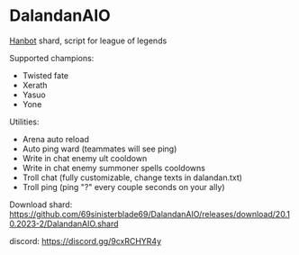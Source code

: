 # DalandanAIO
[Hanbot](https://t.me/hanbot_never_die) shard, script for league of legends

Supported champions:
- Twisted fate
- Xerath
- Yasuo
- Yone

Utilities: 
- Arena auto reload 
- Auto ping ward (teammates will see ping) 
- Write in chat enemy ult cooldown
- Write in chat enemy summoner spells cooldowns
- Troll chat (fully customizable, change texts in dalandan.txt)
- Troll ping (ping "?" every couple seconds on your ally)

Download shard: https://github.com/69sinisterblade69/DalandanAIO/releases/download/20.10.2023-2/DalandanAIO.shard

discord: https://discord.gg/9cxRCHYR4y
